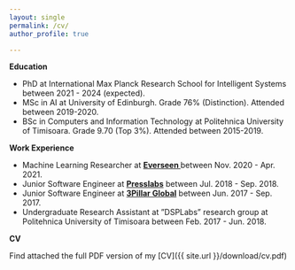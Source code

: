 ```yaml
---
layout: single
permalink: /cv/
author_profile: true

---
```


**Education**
- PhD at International Max Planck Research School for Intelligent Systems between 2021 - 2024 (expected).
- MSc in AI at University of Edinburgh. Grade 76% (Distinction). Attended between 2019-2020.
- BSc in Computers and Information Technology at Politehnica University of Timisoara. Grade 9.70 (Top 3%). Attended between 2015-2019.

**Work Experience**

- Machine Learning Researcher at **[Everseen ](https://everseen.com/)** between Nov. 2020 - Apr. 2021.
- Junior Software Engineer at **[Presslabs](https://www.presslabs.com/)** between Jul. 2018 - Sep. 2018. 
- Junior Software Engineer at **[3Pillar Global](https://www.3pillarglobal.com/)** between Jun. 2017 - Sep. 2017. 
- Undergraduate Research Assistant at ”DSPLabs” research group at Politehnica University of Timisoara between Feb. 2017 - Jun. 2018.

**CV**

Find attached the full PDF version of my [CV]({{ site.url }}/download/cv.pdf)   

